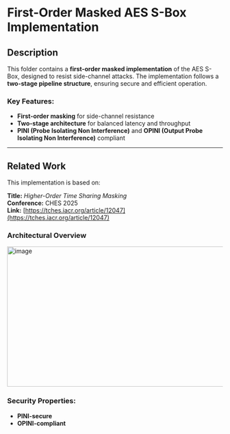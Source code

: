 # First-Order Masked AES S-Box Implementation

## Description  
This folder contains a **first-order masked implementation** of the AES S-Box, designed to resist side-channel attacks. The implementation follows a **two-stage pipeline structure**, ensuring secure and efficient operation.  

### Key Features:  
- **First-order masking** for side-channel resistance  
- **Two-stage architecture** for balanced latency and throughput  
- **PINI (Probe Isolating Non Interference)** and **OPINI (Output Probe Isolating Non Interference)** compliant  

---

## Related Work  
This implementation is based on:  

**Title:** *Higher-Order Time Sharing Masking*  
**Conference:** CHES 2025  
**Link:** [https://tches.iacr.org/article/12047](https://tches.iacr.org/article/12047)  

### Architectural Overview  
<img width="774" height="327" alt="image" src="https://github.com/user-attachments/assets/98ec6bf4-558d-446d-9867-aa92d385fe67" />


### Security Properties:  
- **PINI-secure**
- **OPINI-compliant**
